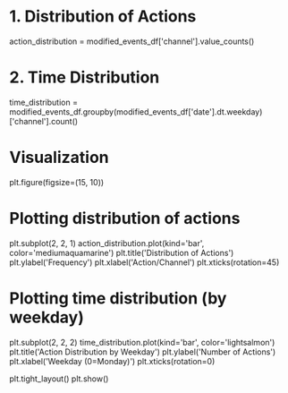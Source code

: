 # 1. Distribution of Actions
action_distribution = modified_events_df['channel'].value_counts()

# 2. Time Distribution
time_distribution = modified_events_df.groupby(modified_events_df['date'].dt.weekday)['channel'].count()

# Visualization
plt.figure(figsize=(15, 10))

# Plotting distribution of actions
plt.subplot(2, 2, 1)
action_distribution.plot(kind='bar', color='mediumaquamarine')
plt.title('Distribution of Actions')
plt.ylabel('Frequency')
plt.xlabel('Action/Channel')
plt.xticks(rotation=45)

# Plotting time distribution (by weekday)
plt.subplot(2, 2, 2)
time_distribution.plot(kind='bar', color='lightsalmon')
plt.title('Action Distribution by Weekday')
plt.ylabel('Number of Actions')
plt.xlabel('Weekday (0=Monday)')
plt.xticks(rotation=0)

plt.tight_layout()
plt.show()
